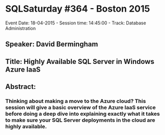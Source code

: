 # SQLSaturday #364 - Boston 2015
Event Date: 18-04-2015 - Session time: 14:45:00 - Track: Database Administration
## Speaker: David Bermingham
## Title: Highly Available SQL Server in Windows Azure IaaS
## Abstract:
### Thinking about making a move to the Azure cloud? This session will give a basic overview of the Azure IaaS service before doing a deep dive into explaining exactly what it takes to make sure your SQL Server deployments in the cloud are highly available.

